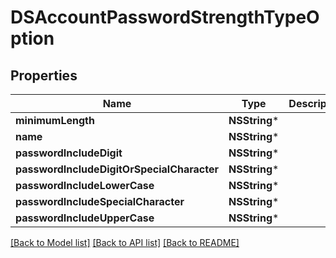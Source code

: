 # DSAccountPasswordStrengthTypeOption

## Properties
Name | Type | Description | Notes
------------ | ------------- | ------------- | -------------
**minimumLength** | **NSString*** |  | [optional] 
**name** | **NSString*** |  | [optional] 
**passwordIncludeDigit** | **NSString*** |  | [optional] 
**passwordIncludeDigitOrSpecialCharacter** | **NSString*** |  | [optional] 
**passwordIncludeLowerCase** | **NSString*** |  | [optional] 
**passwordIncludeSpecialCharacter** | **NSString*** |  | [optional] 
**passwordIncludeUpperCase** | **NSString*** |  | [optional] 

[[Back to Model list]](../README.md#documentation-for-models) [[Back to API list]](../README.md#documentation-for-api-endpoints) [[Back to README]](../README.md)


